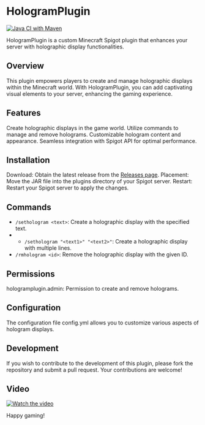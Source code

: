 # HologramPlugin
[![Java CI with Maven](https://github.com/di4m0nds/hologramplugin-mc/actions/workflows/maven.yml/badge.svg)](https://github.com/di4m0nds/hologramplugin-mc/actions/workflows/maven.yml)

HologramPlugin is a custom Minecraft Spigot plugin that enhances your server with holographic display functionalities.

## Overview

This plugin empowers players to create and manage holographic displays within the Minecraft world. With HologramPlugin, you can add captivating visual elements to your server, enhancing the gaming experience.

## Features

Create holographic displays in the game world.
Utilize commands to manage and remove holograms.
Customizable hologram content and appearance.
Seamless integration with Spigot API for optimal performance.

## Installation

Download: Obtain the latest release from the [Releases page](https://github.com/di4m0nds/hologramplugin-mc/releases).
Placement: Move the JAR file into the plugins directory of your Spigot server.
Restart: Restart your Spigot server to apply the changes.

## Commands

- `/sethologram <text>`: Create a holographic display with the specified text.
- - `/sethologram "<text1>" "<text2>"`: Create a holographic display with multiple lines.
- `/rmhologram <id>`: Remove the holographic display with the given ID.

## Permissions

hologramplugin.admin: Permission to create and remove holograms.

## Configuration

The configuration file config.yml allows you to customize various aspects of hologram displays.

## Development

If you wish to contribute to the development of this plugin, please fork the repository and submit a pull request. Your contributions are welcome!

## Video

[![Watch the video](https://vumbnail.com/1092750166.jpg)](https://vimeo.com/1092750166/32bfde696c?ts=0&share=copy)


Happy gaming!
